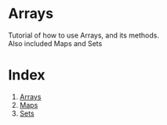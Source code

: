 # Arrays

Tutorial of how to use Arrays, and its methods.
<br/>
Also included Maps and Sets

# Index

<ol>
    <li><a href="app.js">Arrays</a></li>
    <li><a href="maps.js">Maps</a></li>
    <li><a href="sets.js">Sets</a></li>
</ol>
